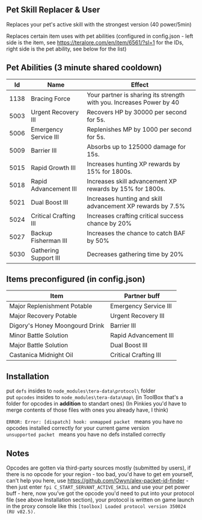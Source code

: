 ## Pet Skill Replacer & User

Replaces your pet's active skill with the strongest version (40 power/5min) 

Replaces certain item uses with pet abilities (configured in config.json - left side is the item, see https://teralore.com/en/item/6561/?sl=1 for the IDs, right side is the pet ability, see below for the list) 


## Pet Abilities (3 minute shared cooldown)

Id | Name | Effect
--- | --- | ---
1138 | Bracing Force			| Your partner is sharing its strength with you. Increases Power by 40  
5003 | Urgent Recovery III		| Recovers HP by 30000 per second for 5s.  
5006 | Emergency Service III	| Replenishes MP by 1000 per second for 5s.  
5009 | Barrier III				| Absorbs up to 125000 damage for 15s.  
5015 | Rapid Growth III			| Increases hunting XP rewards by 15% for 1800s.  
5018 | Rapid Advancement III	| Increases skill advancement XP rewards by 15% for 1800s.  
5021 | Dual Boost III			| Increases hunting and skill advancement XP rewards by 7.5%  
5024 | Critical Crafting III	| Increases crafting critical success chance by 20%  
5027 | Backup Fisherman III		| Increases the chance to catch BAF by 50%  
5030 | Gathering Support III	| Decreases gathering time by 20%  


## Items preconfigured (in config.json)

Item | Partner buff
--- | ---
Major Replenishment Potable		| Emergency Service III  
Major Recovery Potable			| Urgent Recovery III  
Digory's Honey Moongourd Drink	| Barrier III  
Minor Battle Solution			| Rapid Advancement III  
Major Battle Solution			| Dual Boost III  
Castanica Midnight Oil			| Critical Crafting III  


## Installation
put `defs` insides to `node_modules\tera-data\protocol\` folder  
put `opcodes` insides to `node_modules\tera-data\map\` (in ToolBox that's a folder for opcodes in **addition** to standart ones) (In Pinkies you'd have to merge contents of those files with ones you already have, I think)

`ERROR: Error: [dispatch] hook: unmapped packet ` means you have no opcodes installed correctly for your current game version  
`unsupported packet ` means you have no defs installed correctly  


## Notes

Opcodes are gotten via third-party sources mostly (submitted by users), if there is no opcode for your region - too bad, you'd have to get em yourself, can't help you here, use https://github.com/Owyn/alex-packet-id-finder - then just enter `fpi C_START_SERVANT_ACTIVE_SKILL` and use your pet power buff - here, now you've got the opcode you'd need to put into your protocol file (see above Installation section), your protocol is written on game launch in the proxy console like this `[toolbox] Loaded protocol version 350024 (RU v82.5).` 
